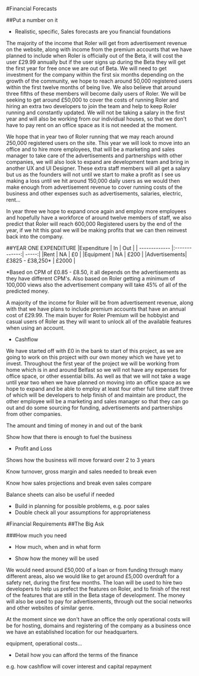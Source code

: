 #Financial Forecasts

##Put a number on it 

-	Realistic, specific, Sales forecasts are you financial foundations

The majority of the income that Roler will get from advertisement revenue on the website, along with income from the premium accounts that we have planned to include when Roler is officially out of the Beta, it will cost the user £29.99 annually but if the user signs up during the Beta they will get the first year for free once we are out of Beta. We will need to get investment for the company within the first six months depending on the growth of the community, we hope to reach around 50,000 registered users within the first twelve months of being live. We also believe that around three fifths of these members will become daily users of Roler. We will be seeking to get around £50,000 to cover the costs of running Roler and hiring an extra two developers to join the team and help to keep Roler running and constantly updated. We will not be taking a salary in the first year and will also be working from our individual houses, so that we don't have to pay rent on an office space as it is not needed at the moment.

We hope that in year two of Roler running that we may reach around 250,000 registered users on the site. This year we will look to move into an office and to hire more employees, that will be a marketing and sales manager to take care of the advertisements and partnerships with other companies, we will also look to expand are development team and bring in another UX and UI Designer. These extra staff members will all get a salary but us as the founders will not until we start to make a profit as I see us making a loss until we hit around 150,000 daily users as we would then make enough from advertisement revenue to cover running costs of the business and other expenses such as advertisements, salaries, electric, rent... 

In year three we hope to expand once again and employ more employees and hopefully have a workforce of around twelve members of staff, we also predict that Roler will reach 600,000 Registered users by the end of the year, if we hit this goal we will be making profits that we can then reinvest back into the company.

##YEAR ONE EXPENDITURE
|Expenditure       | In           | Out  |
| ------------- |:-------------:| -----:|
|Rent     | NA | £0 |
|Equipment    | NA      |   £200 |
|Advertisements| £3825 - £38,250*    |  £2000 |

*Based on CPM of £0.85 - £8.50, it all depends on the advertisements as they have different CPM's. Also based on Roler getting a minimum of 100,000 views also the advertisement company will take 45% of all of the predicted money.

A majority of the income for Roler will be from advertisement revenue, along with that we have plans to include premium accounts that have an annual cost of £29.99. The main buyer for Roler Premium will be hobbyist and casual users of Roler as they will want to unlock all of the available features when using an account.

-	Cashflow 


We have started off with £0 in the bank to start of this project, as we are going to work on this project with our own money which we have yet to invest. Throughout the first year of the project we will be working from home which is in and around Belfast so we will not have any expenses for office space, or other essential bills. As well as that we will not take a wage until year two when we have planned on moving into an office space as we hope to expand and be able to employ at least four other full time staff three of which will be developers to help finish of and maintain are product, the other employee will be a marketing and sales manager so that they can go out and do some sourcing for funding, advertisements and partnerships from other companies.

The amount and timing of money in and out of the bank

Show how that there is enough to fuel the business

-	Profit and Loss

Shows how the business will move forward over 2 to 3 years

Know turnover, gross margin and sales needed to break even

Know how sales projections and break even sales compare

Balance sheets can also be useful if needed

-	Build in planning for possible problems, e.g. poor sales
-	Double check all your assumptions for appropriateness


#Financial Requirements
##The Big Ask

###How much you need

-	How much, when and in what form

-	Show how the money will be used

We would need around £50,000 of a loan or from funding through many different areas, also we would like to get around £5,000 overdraft for a safety net, during the first few months. The loan will be used to hire two developers to help us prefect the features on Roler, and to finish of the rest of the features that are still in the Beta stage of development. The money will also be used to pay for advertisements, through out the social networks and other websites of similar genre.

At the moment since we don't have an office the only operational costs will be for hosting, domains and registering of the company as a business once we have an established location for our headquarters.


equipment, operational costs...

-	Detail how you can afford the terms of the finance

e.g. how cashflow will cover interest and capital repayment

